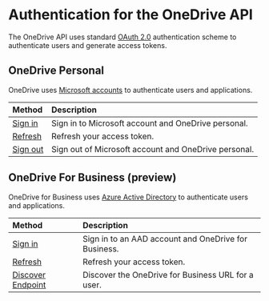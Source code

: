 # Authentication for the OneDrive API

The OneDrive API uses standard [OAuth 2.0][oauth] authentication scheme to authenticate
users and generate access tokens.

## OneDrive Personal

OneDrive uses [Microsoft accounts](https://account.live.com/developers/applications/) to authenticate users and applications.

| Method                                                                  | Description                                          |
|:------------------------------------------------------------------------|:-----------------------------------------------------|
| [Sign in](msa_oauth.md)                                                 | Sign in to Microsoft account and OneDrive personal.  |
| [Refresh](msa_oauth.md#step-3.-get-a-new-access-token-or-refresh-token) | Refresh your access token.                           |
| [Sign out](msa_oauth.md#sign-the-user-out)                              | Sign out of Microsoft account and OneDrive personal. |

## OneDrive For Business (preview)

OneDrive for Business uses [Azure Active Directory](https://manage.windowsazure.com/) to authenticate users and applications.

| Method                                                                  | Description                                       |
|:------------------------------------------------------------------------|:--------------------------------------------------|
| [Sign in](aad_oauth.md)                                                 | Sign in to an AAD account and OneDrive for Business. |
| [Refresh](aad_oauth.md#step-3.-get-a-new-access-token-or-refresh-token) | Refresh your access token.                        |
| [Discover Endpoint][discovery]                                          | Discover the OneDrive for Business URL for a user. |

[oauth]: http://tools.ietf.org/html/draft-ietf-oauth-v2-22
[discovery]: https://msdn.microsoft.com/en-us/office/office365/api/discovery-service-rest-operations

<!-- {
  "type": "#page.annotation",
  "description": "OneDrive uses the standard OAuth 2.0 authentication scheme for users and apps",
  "keywords": "authentication,sign in, sign out, logout, login, oauth, msa",
  "section": "documentation",
  "tocPath": "Concepts/Auth"
} -->
